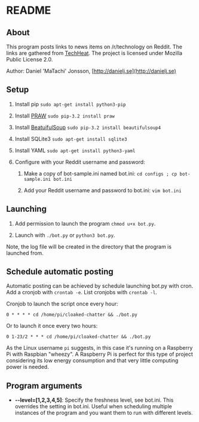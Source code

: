 README
======

About
-----

This program posts links to news items on /r/technology on Reddit. The links
are gathered from [TechHeat](http://techhe.at/). The project is licensed under
Mozilla Public License 2.0.

Author: Daniel 'MaTachi' Jonsson, [http://danielj.se](http://danielj.se)

Setup
-----

1. Install pip `sudo apt-get install python3-pip`

2. Install [PRAW](https://github.com/praw-dev/praw) `sudo pip-3.2 install praw`

3. Install [BeatuifulSoup](http://www.crummy.com/software/BeautifulSoup/) `sudo pip-3.2 install beautifulsoup4`

4. Install SQLite3 `sudo apt-get install sqlite3`

5. Install YAML `sudo apt-get install python3-yaml`

6. Configure with your Reddit username and password:

    1. Make a copy of bot-sample.ini named bot.ini:
       `cd configs ; cp bot-sample.ini bot.ini`

    2. Add your Reddit username and password to bot.ini: `vim bot.ini`

Launching
---------

1. Add permission to launch the program `chmod u+x bot.py`.

2. Launch with `./bot.py` or `python3 bot.py`.

Note, the log file will be created in the directory that the program is
launched from.

Schedule automatic posting
--------------------------

Automatic posting can be achieved by schedule launching bot.py with cron. Add a
cronjob with `crontab -e`. List cronjobs with `crontab -l`.

Cronjob to launch the script once every hour:

    0 * * * * cd /home/pi/cloaked-chatter && ./bot.py

Or to launch it once every two hours:

    0 1-23/2 * * * cd /home/pi/cloaked-chatter && ./bot.py

As the Linux username `pi` suggests, in this case it's running on a Raspberry
Pi with Raspbian "wheezy". A Raspberry Pi is perfect for this type of project
considering its low energy consumption and that very little computing power is
needed.

Program arguments
-----------------

* **--level=[1,2,3,4,5]**: Specify the freshness level, see bot.ini. This
  overrides the setting in bot.ini. Useful when scheduling multiple instances
  of the program and you want them to run with different levels.

